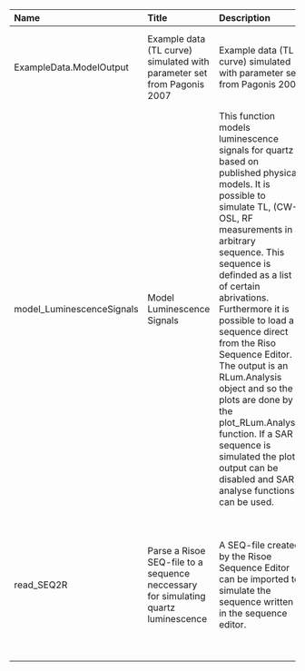 

| Name                      | Title                                                                              | Description                                                                                                                                                                                                                                                                                                                                                                                                                                                                                                                                | Version | m.Date | m.Time | Author                                                                                                                                     | Citation                                                                                                                                                                                                                                                                                                                                                       |
|:--------------------------|:-----------------------------------------------------------------------------------|:-------------------------------------------------------------------------------------------------------------------------------------------------------------------------------------------------------------------------------------------------------------------------------------------------------------------------------------------------------------------------------------------------------------------------------------------------------------------------------------------------------------------------------------------|:--------|:-------|:-------|:-------------------------------------------------------------------------------------------------------------------------------------------|:---------------------------------------------------------------------------------------------------------------------------------------------------------------------------------------------------------------------------------------------------------------------------------------------------------------------------------------------------------------|
| ExampleData.ModelOutput   | Example data (TL curve) simulated with parameter set from Pagonis 2007             | Example data (TL curve) simulated with parameter set from Pagonis 2007                                                                                                                                                                                                                                                                                                                                                                                                                                                                     | 0.1.1   | NA     | NA     | Johannes Friedrich, University of Bayreuth (Germany) -                                                                                  | NA                                                                                                                                                                                                                                                                                                                                                             |
| model_LuminescenceSignals | Model Luminescence Signals                                                         | This function models luminescence signals for quartz based on published physical models. It is possible to simulate TL, (CW-) OSL, RF measurements in a arbitrary sequence. This sequence is definded as a  list  of certain abrivations. Furthermore it is possible to load a sequence direct from the Riso Sequence Editor. The output is an  RLum.Analysis object and so the plots are done by the  plot_RLum.Analysis  function. If a SAR sequence is simulated the plot output can be disabled and SAR analyse functions can be used. | 0.1.5   | NA     | NA     | Johannes Friedrich, University of Bayreuth (Germany), -  Sebastian Kreutzer, IRAMAT-CRP2A, Universite Bordeaux Montaigne (France) -  | Friedrich, J., Kreutzer, S., 2020. model_LuminescenceSignals(): Model Luminescence Signals. Function version 0.1.5. In: Friedrich, J., Kreutzer, S., Schmidt, C., 2020. RLumModel: Solving Ordinary Differential Equations to Understand Luminescence. R package version 0.2.8.9000-1. https://CRAN.R-project.org/package=RLumModel                            |
| read_SEQ2R                | Parse a Risoe SEQ-file to a sequence neccessary for simulating quartz luminescence | A SEQ-file created by the Risoe Sequence Editor can be imported to simulate the sequence written in the sequence editor.                                                                                                                                                                                                                                                                                                                                                                                                                   | 0.1.0   | NA     | NA     | Johannes Friedrich, University of Bayreuth (Germany), -                                                                                 | Friedrich, J., 2020. read_SEQ2R(): Parse a Risoe SEQ-file to a sequence neccessary for simulating quartz luminescence. Function version 0.1.0. In: Friedrich, J., Kreutzer, S., Schmidt, C., 2020. RLumModel: Solving Ordinary Differential Equations to Understand Luminescence. R package version 0.2.8.9000-1. https://CRAN.R-project.org/package=RLumModel |

